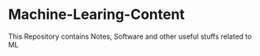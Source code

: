 # Machine-Learing-Content
This Repository contains Notes, Software and other useful stuffs related to ML
